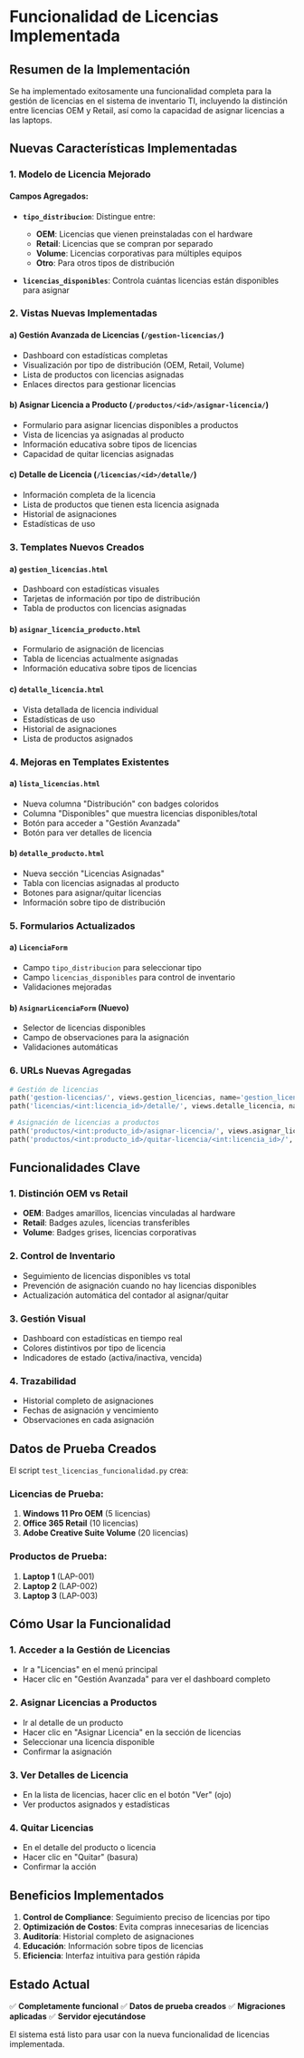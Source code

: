 # Funcionalidad de Licencias Implementada

## Resumen de la Implementación

Se ha implementado exitosamente una funcionalidad completa para la gestión de licencias en el sistema de inventario TI, incluyendo la distinción entre licencias OEM y Retail, así como la capacidad de asignar licencias a las laptops.

## Nuevas Características Implementadas

### 1. **Modelo de Licencia Mejorado**

#### Campos Agregados:
- **`tipo_distribucion`**: Distingue entre:
  - **OEM**: Licencias que vienen preinstaladas con el hardware
  - **Retail**: Licencias que se compran por separado
  - **Volume**: Licencias corporativas para múltiples equipos
  - **Otro**: Para otros tipos de distribución

- **`licencias_disponibles`**: Controla cuántas licencias están disponibles para asignar

### 2. **Vistas Nuevas Implementadas**

#### a) **Gestión Avanzada de Licencias** (`/gestion-licencias/`)
- Dashboard con estadísticas completas
- Visualización por tipo de distribución (OEM, Retail, Volume)
- Lista de productos con licencias asignadas
- Enlaces directos para gestionar licencias

#### b) **Asignar Licencia a Producto** (`/productos/<id>/asignar-licencia/`)
- Formulario para asignar licencias disponibles a productos
- Vista de licencias ya asignadas al producto
- Información educativa sobre tipos de licencias
- Capacidad de quitar licencias asignadas

#### c) **Detalle de Licencia** (`/licencias/<id>/detalle/`)
- Información completa de la licencia
- Lista de productos que tienen esta licencia asignada
- Historial de asignaciones
- Estadísticas de uso

### 3. **Templates Nuevos Creados**

#### a) **`gestion_licencias.html`**
- Dashboard con estadísticas visuales
- Tarjetas de información por tipo de distribución
- Tabla de productos con licencias asignadas

#### b) **`asignar_licencia_producto.html`**
- Formulario de asignación de licencias
- Tabla de licencias actualmente asignadas
- Información educativa sobre tipos de licencias

#### c) **`detalle_licencia.html`**
- Vista detallada de licencia individual
- Estadísticas de uso
- Historial de asignaciones
- Lista de productos asignados

### 4. **Mejoras en Templates Existentes**

#### a) **`lista_licencias.html`**
- Nueva columna "Distribución" con badges coloridos
- Columna "Disponibles" que muestra licencias disponibles/total
- Botón para acceder a "Gestión Avanzada"
- Botón para ver detalles de licencia

#### b) **`detalle_producto.html`**
- Nueva sección "Licencias Asignadas"
- Tabla con licencias asignadas al producto
- Botones para asignar/quitar licencias
- Información sobre tipo de distribución

### 5. **Formularios Actualizados**

#### a) **`LicenciaForm`**
- Campo `tipo_distribucion` para seleccionar tipo
- Campo `licencias_disponibles` para control de inventario
- Validaciones mejoradas

#### b) **`AsignarLicenciaForm`** (Nuevo)
- Selector de licencias disponibles
- Campo de observaciones para la asignación
- Validaciones automáticas

### 6. **URLs Nuevas Agregadas**

```python
# Gestión de licencias
path('gestion-licencias/', views.gestion_licencias, name='gestion_licencias'),
path('licencias/<int:licencia_id>/detalle/', views.detalle_licencia, name='detalle_licencia'),

# Asignación de licencias a productos
path('productos/<int:producto_id>/asignar-licencia/', views.asignar_licencia_producto, name='asignar_licencia_producto'),
path('productos/<int:producto_id>/quitar-licencia/<int:licencia_id>/', views.quitar_licencia_producto, name='quitar_licencia_producto'),
```

## Funcionalidades Clave

### 1. **Distinción OEM vs Retail**
- **OEM**: Badges amarillos, licencias vinculadas al hardware
- **Retail**: Badges azules, licencias transferibles
- **Volume**: Badges grises, licencias corporativas

### 2. **Control de Inventario**
- Seguimiento de licencias disponibles vs total
- Prevención de asignación cuando no hay licencias disponibles
- Actualización automática del contador al asignar/quitar

### 3. **Gestión Visual**
- Dashboard con estadísticas en tiempo real
- Colores distintivos por tipo de licencia
- Indicadores de estado (activa/inactiva, vencida)

### 4. **Trazabilidad**
- Historial completo de asignaciones
- Fechas de asignación y vencimiento
- Observaciones en cada asignación

## Datos de Prueba Creados

El script `test_licencias_funcionalidad.py` crea:

### **Licencias de Prueba:**
1. **Windows 11 Pro OEM** (5 licencias)
2. **Office 365 Retail** (10 licencias)
3. **Adobe Creative Suite Volume** (20 licencias)

### **Productos de Prueba:**
1. **Laptop 1** (LAP-001)
2. **Laptop 2** (LAP-002)
3. **Laptop 3** (LAP-003)

## Cómo Usar la Funcionalidad

### 1. **Acceder a la Gestión de Licencias**
- Ir a "Licencias" en el menú principal
- Hacer clic en "Gestión Avanzada" para ver el dashboard completo

### 2. **Asignar Licencias a Productos**
- Ir al detalle de un producto
- Hacer clic en "Asignar Licencia" en la sección de licencias
- Seleccionar una licencia disponible
- Confirmar la asignación

### 3. **Ver Detalles de Licencia**
- En la lista de licencias, hacer clic en el botón "Ver" (ojo)
- Ver productos asignados y estadísticas

### 4. **Quitar Licencias**
- En el detalle del producto o licencia
- Hacer clic en "Quitar" (basura)
- Confirmar la acción

## Beneficios Implementados

1. **Control de Compliance**: Seguimiento preciso de licencias por tipo
2. **Optimización de Costos**: Evita compras innecesarias de licencias
3. **Auditoría**: Historial completo de asignaciones
4. **Educación**: Información sobre tipos de licencias
5. **Eficiencia**: Interfaz intuitiva para gestión rápida

## Estado Actual

✅ **Completamente funcional**
✅ **Datos de prueba creados**
✅ **Migraciones aplicadas**
✅ **Servidor ejecutándose**

El sistema está listo para usar con la nueva funcionalidad de licencias implementada. 